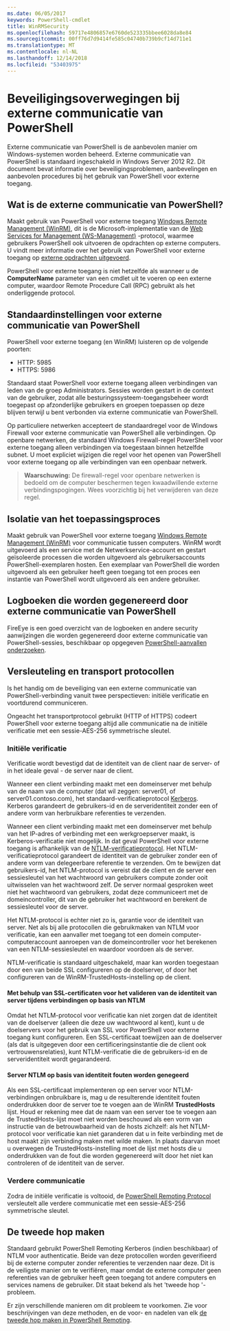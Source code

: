 ```yaml
---
ms.date: 06/05/2017
keywords: PowerShell-cmdlet
title: WinRMSecurity
ms.openlocfilehash: 59717e4806857e6760de523335bbee6028da8e84
ms.sourcegitcommit: 00ff76d7d9414fe585c04740b739b9cf14d711e1
ms.translationtype: MT
ms.contentlocale: nl-NL
ms.lasthandoff: 12/14/2018
ms.locfileid: "53403975"
---
```

# <a name="powershell-remoting-security-considerations"></a>Beveiligingsoverwegingen bij externe communicatie van PowerShell

Externe communicatie van PowerShell is de aanbevolen manier om Windows-systemen worden beheerd. Externe communicatie van PowerShell is standaard ingeschakeld in Windows Server 2012 R2. Dit document bevat informatie over beveiligingsproblemen, aanbevelingen en aanbevolen procedures bij het gebruik van PowerShell voor externe toegang.

## <a name="what-is-powershell-remoting"></a>Wat is de externe communicatie van PowerShell?

Maakt gebruik van PowerShell voor externe toegang [Windows Remote Management (WinRM)](https://msdn.microsoft.com/library/windows/desktop/aa384426.aspx), dit is de Microsoft-implementatie van de [Web Services for Management (WS-Management)](https://www.dmtf.org/sites/default/files/standards/documents/DSP0226_1.2.0.pdf) -protocol, waarmee gebruikers PowerShell ook uitvoeren de opdrachten op externe computers. U vindt meer informatie over het gebruik van PowerShell voor externe toegang op [externe opdrachten uitgevoerd](https://technet.microsoft.com/library/dd819505.aspx).

PowerShell voor externe toegang is niet hetzelfde als wanneer u de **ComputerName** parameter van een cmdlet uit te voeren op een externe computer, waardoor Remote Procedure Call (RPC) gebruikt als het onderliggende protocol.

## <a name="powershell-remoting-default-settings"></a>Standaardinstellingen voor externe communicatie van PowerShell

PowerShell voor externe toegang (en WinRM) luisteren op de volgende poorten:

- HTTP: 5985
- HTTPS: 5986

Standaard staat PowerShell voor externe toegang alleen verbindingen van leden van de groep Administrators. Sessies worden gestart in de context van de gebruiker, zodat alle besturingssysteem-toegangsbeheer wordt toegepast op afzonderlijke gebruikers en groepen toepassen op deze blijven terwijl u bent verbonden via externe communicatie van PowerShell.

Op particuliere netwerken accepteert de standaardregel voor de Windows Firewall voor externe communicatie van PowerShell alle verbindingen. Op openbare netwerken, de standaard Windows Firewall-regel PowerShell voor externe toegang alleen verbindingen via toegestaan binnen hetzelfde subnet. U moet expliciet wijzigen die regel voor het openen van PowerShell voor externe toegang op alle verbindingen van een openbaar netwerk.

>**Waarschuwing:** De firewall-regel voor openbare netwerken is bedoeld om de computer beschermen tegen kwaadwillende externe verbindingspogingen. Wees voorzichtig bij het verwijderen van deze regel.

## <a name="process-isolation"></a>Isolatie van het toepassingsproces

Maakt gebruik van PowerShell voor externe toegang [Windows Remote Management (WinRM)](https://msdn.microsoft.com/library/windows/desktop/aa384426) voor communicatie tussen computers.
WinRM wordt uitgevoerd als een service met de Netwerkservice-account en gestart geïsoleerde processen die worden uitgevoerd als gebruikersaccounts PowerShell-exemplaren hosten. Een exemplaar van PowerShell die worden uitgevoerd als een gebruiker heeft geen toegang tot een proces een instantie van PowerShell wordt uitgevoerd als een andere gebruiker.

## <a name="event-logs-generated-by-powershell-remoting"></a>Logboeken die worden gegenereerd door externe communicatie van PowerShell

FireEye is een goed overzicht van de logboeken en andere security aanwijzingen die worden gegenereerd door externe communicatie van PowerShell-sessies, beschikbaar op opgegeven [PowerShell-aanvallen onderzoeken](https://www.fireeye.com/content/dam/fireeye-www/global/en/solutions/pdfs/wp-lazanciyan-investigating-powershell-attacks.pdf).

## <a name="encryption-and-transport-protocols"></a>Versleuteling en transport protocollen

Is het handig om de beveiliging van een externe communicatie van PowerShell-verbinding vanuit twee perspectieven: initiële verificatie en voortdurend communiceren.

Ongeacht het transportprotocol gebruikt (HTTP of HTTPS) codeert PowerShell voor externe toegang altijd alle communicatie na de initiële verificatie met een sessie-AES-256 symmetrische sleutel.

### <a name="initial-authentication"></a>Initiële verificatie

Verificatie wordt bevestigd dat de identiteit van de client naar de server- of in het ideale geval - de server naar de client.

Wanneer een client verbinding maakt met een domeinserver met behulp van de naam van de computer (dat wil zeggen: server01, of server01.contoso.com), het standaard-verificatieprotocol [Kerberos](https://msdn.microsoft.com/library/windows/desktop/aa378747.aspx).
Kerberos garandeert de gebruikers-id en de serveridentiteit zonder een of andere vorm van herbruikbare referenties te verzenden.

Wanneer een client verbinding maakt met een domeinserver met behulp van het IP-adres of verbinding met een werkgroepserver maakt, is Kerberos-verificatie niet mogelijk. In dat geval PowerShell voor externe toegang is afhankelijk van de [NTLM-verificatieprotocol](https://msdn.microsoft.com/library/windows/desktop/aa378749.aspx). Het NTLM-verificatieprotocol garandeert de identiteit van de gebruiker zonder een of andere vorm van delegeerbare referentie te verzenden. Om te bewijzen dat gebruikers-id, het NTLM-protocol is vereist dat de client en de server een sessiesleutel van het wachtwoord van gebruikers compute zonder ooit uitwisselen van het wachtwoord zelf. De server normaal gesproken weet niet het wachtwoord van gebruikers, zodat deze communiceert met de domeincontroller, dit van de gebruiker het wachtwoord en berekent de sessiesleutel voor de server.

Het NTLM-protocol is echter niet zo is, garantie voor de identiteit van server. Net als bij alle protocollen die gebruikmaken van NTLM voor verificatie, kan een aanvaller met toegang tot een domein computer-computeraccount aanroepen van de domeincontroller voor het berekenen van een NTLM-sessiesleutel en waardoor voordoen als de server.

NTLM-verificatie is standaard uitgeschakeld, maar kan worden toegestaan door een van beide SSL configureren op de doelserver, of door het configureren van de WinRM-TrustedHosts-instelling op de client.

#### <a name="using-ssl-certificates-to-validate-server-identity-during-ntlm-based-connections"></a>Met behulp van SSL-certificaten voor het valideren van de identiteit van server tijdens verbindingen op basis van NTLM

Omdat het NTLM-protocol voor verificatie kan niet zorgen dat de identiteit van de doelserver (alleen die deze uw wachtwoord al kent), kunt u de doelservers voor het gebruik van SSL voor PowerShell voor externe toegang kunt configureren. Een SSL-certificaat toewijzen aan de doelserver (als dat is uitgegeven door een certificeringsinstantie die de client ook vertrouwensrelaties), kunt NTLM-verificatie die de gebruikers-id en de serveridentiteit wordt gegarandeerd.

#### <a name="ignoring-ntlm-based-server-identity-errors"></a>Server NTLM op basis van identiteit fouten worden genegeerd

Als een SSL-certificaat implementeren op een server voor NTLM-verbindingen onbruikbare is, mag u de resulterende identiteit fouten onderdrukken door de server toe te voegen aan de WinRM **TrustedHosts** lijst. Houd er rekening mee dat de naam van een server toe te voegen aan de TrustedHosts-lijst moet niet worden beschouwd als een vorm van instructie van de betrouwbaarheid van de hosts zichzelf: als het NTLM-protocol voor verificatie kan niet garanderen dat u in feite verbinding met de host maakt zijn verbinding maken met wilde maken.
In plaats daarvan moet u overwegen de TrustedHosts-instelling moet de lijst met hosts die u onderdrukken van de fout die worden gegenereerd wilt door het niet kan controleren of de identiteit van de server.


### <a name="ongoing-communication"></a>Verdere communicatie

Zodra de initiële verificatie is voltooid, de [PowerShell Remoting Protocol](https://msdn.microsoft.com/library/dd357801.aspx) versleutelt alle verdere communicatie met een sessie-AES-256 symmetrische sleutel.


## <a name="making-the-second-hop"></a>De tweede hop maken

Standaard gebruikt PowerShell Remoting Kerberos (indien beschikbaar) of NTLM voor authenticatie. Beide van deze protocollen worden geverifieerd bij de externe computer zonder referenties te verzenden naar deze.
Dit is de veiligste manier om te verifiëren, maar omdat de externe computer geen referenties van de gebruiker heeft geen toegang tot andere computers en services namens de gebruiker.
Dit staat bekend als het 'tweede hop '-probleem.

Er zijn verschillende manieren om dit probleem te voorkomen. Zie voor beschrijvingen van deze methoden, en de voor- en nadelen van elk [de tweede hop maken in PowerShell Remoting](PS-remoting-second-hop.md).